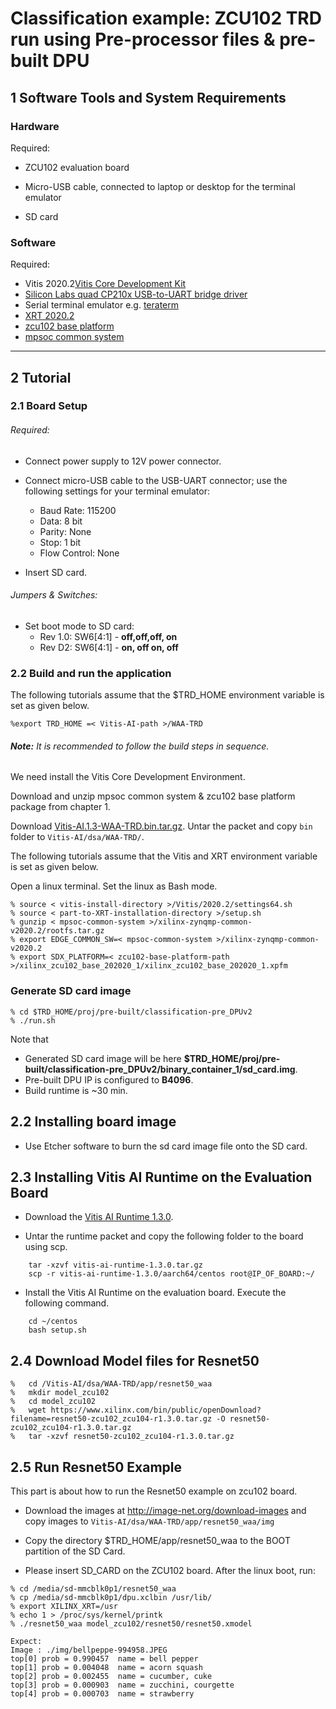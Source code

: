 # Classification example: ZCU102 TRD run using Pre-processor files & pre-built DPU

## 1 Software Tools and System Requirements

### Hardware

Required:

- ZCU102 evaluation board

- Micro-USB cable, connected to laptop or desktop for the terminal emulator

- SD card

### Software

  Required:
  - Vitis 2020.2[Vitis Core Development Kit](https://www.xilinx.com/support/download/index.html/content/xilinx/en/downloadNav/vitis/2020-2.html) 
  - [Silicon Labs quad CP210x USB-to-UART bridge driver](http://www.silabs.com/products/mcu/Pages/USBtoUARTBridgeVCPDrivers.aspx)
  - Serial terminal emulator e.g. [teraterm](http://logmett.com/tera-term-the-latest-version)
  - [XRT 2020.2](https://github.com/Xilinx/XRT/tree/2020.2)
  - [zcu102 base platform](https://www.xilinx.com/member/forms/download/design-license-zcu102-base.html?filename=xilinx_zcu102_base_202020_1.zip)
  - [mpsoc common system](https://www.xilinx.com/member/forms/download/xef.html?filename=xilinx-zynqmp-common-v2020.2.tar.gz)

------


## 2 Tutorial

### 2.1 Board Setup

###### Required:

- Connect power supply to 12V power connector.

- Connect micro-USB cable to the USB-UART connector; use the following settings for your terminal emulator:

  - Baud Rate: 115200
  - Data: 8 bit
  - Parity: None
  - Stop: 1 bit
  - Flow Control: None

- Insert SD card.

###### Jumpers & Switches:

  - Set boot mode to SD card:
    - Rev 1.0: SW6[4:1] - **off,off,off, on**
    - Rev D2: SW6[4:1] - **on, off on, off**


### 2.2 Build and run the application

The following tutorials assume that the $TRD_HOME environment variable is set as given below.

```
%export TRD_HOME =< Vitis-AI-path >/WAA-TRD
```

###### **Note:** It is recommended to follow the build steps in sequence.

We need install the Vitis Core Development Environment.

Download and unzip mpsoc common system & zcu102 base platform package from chapter 1.

Download [Vitis-AI.1.3-WAA-TRD.bin.tar.gz](https://www.xilinx.com/bin/public/openDownload?filename=Vitis-AI.1.3-WAA-TRD.bin.tar.gz). Untar the packet and copy `bin` folder to `Vitis-AI/dsa/WAA-TRD/`. 

The following tutorials assume that the Vitis and XRT environment variable is set as given below.

Open a linux terminal. Set the linux as Bash mode.

```
% source < vitis-install-directory >/Vitis/2020.2/settings64.sh
% source < part-to-XRT-installation-directory >/setup.sh
% gunzip < mpsoc-common-system >/xilinx-zynqmp-common-v2020.2/rootfs.tar.gz
% export EDGE_COMMON_SW=< mpsoc-common-system >/xilinx-zynqmp-common-v2020.2 
% export SDX_PLATFORM=< zcu102-base-platform-path >/xilinx_zcu102_base_202020_1/xilinx_zcu102_base_202020_1.xpfm

```

### Generate SD card image

```
% cd $TRD_HOME/proj/pre-built/classification-pre_DPUv2
% ./run.sh
```
Note that 
- Generated SD card image will be here **$TRD_HOME/proj/pre-built/classification-pre_DPUv2/binary_container_1/sd_card.img**.
- Pre-built DPU IP is configured to **B4096**.
- Build runtime is ~30 min.

## 2.2 Installing board image
- Use Etcher software to burn the sd card image file onto the SD card.


## 2.3 Installing Vitis AI Runtime on the Evaluation Board

- Download the  [Vitis AI Runtime 1.3.0](https://www.xilinx.com/bin/public/openDownload?filename=vitis-ai-runtime-1.3.0.tar.gz). 
	
- Untar the runtime packet and copy the following folder to the board using scp.
```
	tar -xzvf vitis-ai-runtime-1.3.0.tar.gz
	scp -r vitis-ai-runtime-1.3.0/aarch64/centos root@IP_OF_BOARD:~/
```
- Install the Vitis AI Runtime on the evaluation board. Execute the following command.
```
	cd ~/centos
	bash setup.sh
```

## 2.4 Download Model files for Resnet50

```
%	cd /Vitis-AI/dsa/WAA-TRD/app/resnet50_waa
%	mkdir model_zcu102
%	cd model_zcu102
%	wget https://www.xilinx.com/bin/public/openDownload?filename=resnet50-zcu102_zcu104-r1.3.0.tar.gz -O resnet50-zcu102_zcu104-r1.3.0.tar.gz
%	tar -xzvf resnet50-zcu102_zcu104-r1.3.0.tar.gz
```

## 2.5 Run Resnet50 Example
This part is about how to run the Resnet50 example on zcu102 board.

* Download the images at http://image-net.org/download-images and copy images to `Vitis-AI/dsa/WAA-TRD/app/resnet50_waa/img` 

* Copy the directory $TRD_HOME/app/resnet50_waa to the BOOT partition of the SD Card.

* Please insert SD_CARD on the ZCU102 board. After the linux boot, run:

```
% cd /media/sd-mmcblk0p1/resnet50_waa
% cp /media/sd-mmcblk0p1/dpu.xclbin /usr/lib/
% export XILINX_XRT=/usr
% echo 1 > /proc/sys/kernel/printk
% ./resnet50_waa model_zcu102/resnet50/resnet50.xmodel

Expect: 
Image : ./img/bellpeppe-994958.JPEG
top[0] prob = 0.990457  name = bell pepper
top[1] prob = 0.004048  name = acorn squash
top[2] prob = 0.002455  name = cucumber, cuke
top[3] prob = 0.000903  name = zucchini, courgette
top[4] prob = 0.000703  name = strawberry

```
